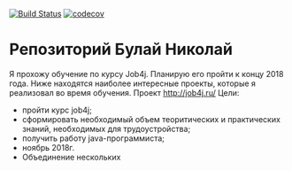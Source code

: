 [![Build Status](https://travis-ci.org/bulainikolai/job4j.svg?branch=master)](https://travis-ci.org/bulainikolai/job4j)
[![codecov](https://codecov.io/gh/bulainikolai/job4j/branch/master/graph/badge.svg)](https://codecov.io/gh/bulainikolai/job4j)

# Репозиторий Булай Николай
Я прохожу обучение по курсу Job4j. Планирую его пройти к концу 2018 года.
Ниже находятся наиболее интересные проекты, которые я реализовал во время обучения.
Проект http://job4j.ru/
Цели:
- пройти курс job4j;
- сформировать необходимый объем теоритических и практических знаний, необходимых для трудоустройства;
- получить работу java-программиста;
- ноябрь 2018г.
- Объединение нескольких